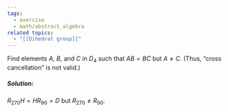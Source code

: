 ```yaml
---
tags:
  - exercise
  - math/abstract_algebra
related topics:
  - "[[Dihedral group]]"
---
```

Find elements $A$, $B$, and $C$ in $D_4$ such that $AB = BC$ but $A \neq C$. (Thus, “cross cancellation” is not valid.)
##### Solution:
$R_{270} H = H R_{90} = D$ but $R_{270}\neq R_{90}$.